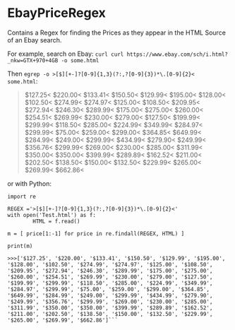# EbayPriceRegex
Contains a Regex for finding the Prices as they appear in the HTML Source of an Ebay search.

For example, search on Ebay:
`curl curl https://www.ebay.com/sch/i.html?_nkw=GTX+970+4GB -o some.html` 

Then `egrep -o >[$][+-]?[0-9]{1,3}(?:,?[0-9]{3})*\.[0-9]{2}<  some.html`:
>$127.25<
>$220.00<
>$133.41<
>$150.50<
>$129.99<
>$195.00<
>$128.00<
>$102.50<
>$274.99<
>$274.97<
>$125.00<
>$108.50<
>$209.95<
>$272.94<
>$246.30<
>$289.99<
>$175.00<
>$275.00<
>$260.00<
>$254.51<
>$269.99<
>$230.00<
>$279.00<
>$127.50<
>$199.99<
>$299.99<
>$118.50<
>$285.00<
>$224.99<
>$349.99<
>$284.97<
>$299.99<
>$75.00<
>$259.00<
>$299.00<
>$364.85<
>$649.99<
>$284.99<
>$249.00<
>$299.99<
>$434.99<
>$279.90<
>$249.99<
>$356.76<
>$299.99<
>$269.00<
>$230.00<
>$285.00<
>$311.99<
>$350.00<
>$350.00<
>$399.99<
>$289.89<
>$162.52<
>$211.00<
>$202.50<
>$138.50<
>$150.00<
>$132.50<
>$229.99<
>$265.00<
>$269.99<
>$662.86<

or with Python:
```
import re

REGEX ='>[$][+-]?[0-9]{1,3}(?:,?[0-9]{3})*\.[0-9]{2}<'
with open('Test.html') as f:
        HTML = f.read()

m = [ price[1:-1] for price in re.findall(REGEX, HTML) ]

print(m)

>>>['$127.25', '$220.00', '$133.41', '$150.50', '$129.99', '$195.00', '$128.00', '$102.50', '$274.99', '$274.97', '$125.00', '$108.50', '$209.95', '$272.94', '$246.30', '$289.99', '$175.00', '$275.00', '$260.00', '$254.51', '$269.99', '$230.00', '$279.00', '$127.50', '$199.99', '$299.99', '$118.50', '$285.00', '$224.99', '$349.99', '$284.97', '$299.99', '$75.00', '$259.00', '$299.00', '$364.85', '$649.99', '$284.99', '$249.00', '$299.99', '$434.99', '$279.90', '$249.99', '$356.76', '$299.99', '$269.00', '$230.00', '$285.00', '$311.99', '$350.00', '$350.00', '$399.99', '$289.89', '$162.52', '$211.00', '$202.50', '$138.50', '$150.00', '$132.50', '$229.99', '$265.00', '$269.99', '$662.86']```

